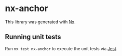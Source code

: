 # nx-anchor

This library was generated with [Nx](https://nx.dev).

## Running unit tests

Run `nx test nx-anchor` to execute the unit tests via [Jest](https://jestjs.io).
